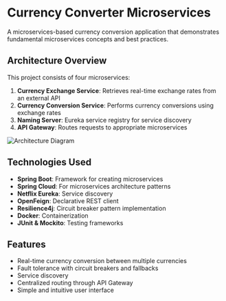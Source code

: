 # Currency Converter Microservices

A microservices-based currency conversion application that demonstrates fundamental microservices concepts and best practices.

## Architecture Overview

This project consists of four microservices:

1. **Currency Exchange Service**: Retrieves real-time exchange rates from an external API
2. **Currency Conversion Service**: Performs currency conversions using exchange rates
3. **Naming Server**: Eureka service registry for service discovery
4. **API Gateway**: Routes requests to appropriate microservices

![Architecture Diagram](https://i.imgur.com/placeholder.png)

## Technologies Used

- **Spring Boot**: Framework for creating microservices
- **Spring Cloud**: For microservices architecture patterns
- **Netflix Eureka**: Service discovery
- **OpenFeign**: Declarative REST client
- **Resilience4j**: Circuit breaker pattern implementation
- **Docker**: Containerization
- **JUnit & Mockito**: Testing frameworks

## Features

- Real-time currency conversion between multiple currencies
- Fault tolerance with circuit breakers and fallbacks
- Service discovery
- Centralized routing through API Gateway
- Simple and intuitive user interface
